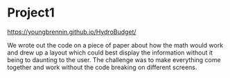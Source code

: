 # Project1

https://youngbrennin.github.io/HydroBudget/

We wrote out the code on a piece of paper about how the math would work and drew up a layout which could best display the information without it being to daunting to the user. The challenge was to make everything come together and work without the code breaking on different screens.
